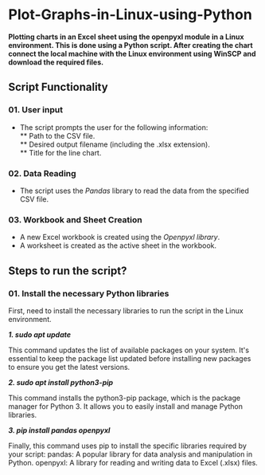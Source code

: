 # Plot-Graphs-in-Linux-using-Python
**Plotting charts in an Excel sheet using the openpyxl module in a Linux environment. This is done using a Python script. After creating the chart connect the local machine with the Linux environment using WinSCP and download the required files.**

## Script Functionality

### 01. User input   
* The script prompts the user for the following information:   
   ** Path to the CSV file.   
   ** Desired output filename (including the .xlsx extension).   
   ** Title for the line chart.

### 02. Data Reading   
* The script uses the _Pandas_ library to read the data from the specified CSV file.   

### 03. Workbook and Sheet Creation
* A new Excel workbook is created using the _Openpyxl library_.   
* A worksheet is created as the active sheet in the workbook.

## Steps to run the script?

### 01. Install the necessary Python libraries
First, need to install the necessary libraries to run the script in the Linux environment.

   _**1. sudo apt update**_

   This command updates the list of available packages on your system. It's essential to keep the package list updated before installing new packages to ensure you get the latest versions.

   _**2. sudo apt install python3-pip**_
   
   This command installs the python3-pip package, which is the package manager for Python 3. It allows you to easily install and manage Python libraries.

   _**3. pip install pandas openpyxl**_

   Finally, this command uses pip to install the specific libraries required by your script:
      pandas: A popular library for data analysis and manipulation in Python.
      openpyxl: A library for reading and writing data to Excel (.xlsx) files.
